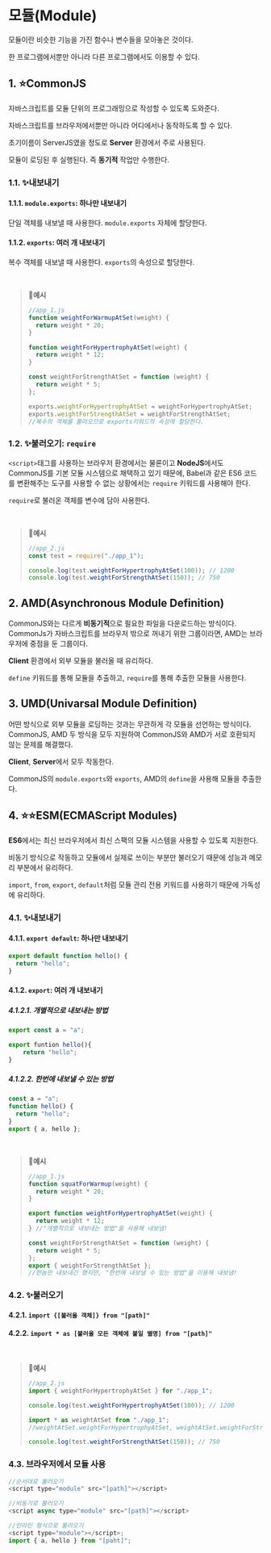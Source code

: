 # 모듈(Module)

모듈이란 비슷한 기능을 가진 함수나 변수들을 모아놓은 것이다.

한 프로그램에서뿐만 아니라 다른 프로그램에서도 이용할 수 있다.

## 1. ⭐CommonJS

자바스크립트를 모듈 단위의 프로그래밍으로 작성할 수 있도록 도와준다.

자바스크립트를 브라우저에서뿐만 아니라 어디에서나 동작하도록 할 수 있다.

초기이름이 ServerJS였을 정도로 **Server** 환경에서 주로 사용된다.

모듈이 로딩된 후 실행된다. 즉 **동기적** 작업만 수행한다.

### 1.1. ✨내보내기

#### 1.1.1. `module.exports`: 하나만 내보내기

단일 객체를 내보낼 때 사용한다. `module.exports` 자체에 할당한다.

#### 1.1.2. `exports`: 여러 개 내보내기

복수 객체를 내보낼 때 사용한다. `exports`의 속성으로 할당한다.

<br>

> **📌예시**
>
> ```js
> //app_1.js
> function weightForWarmupAtSet(weight) {
>   return weight * 20;
> }
>
> function weightForHypertrophyAtSet(weight) {
>   return weight * 12;
> }
>
> const weightForStrengthAtSet = function (weight) {
>   return weight * 5;
> };
>
> exports.weightForHypertrophyAtSet = weightForHypertrophyAtSet;
> exports.weightForStrengthAtSet = weightForStrengthAtSet;
> //복수의 객체를 불러오므로 exports키워드의 속성에 할당한다.
> ```

### 1.2. ✨불러오기: `require`

`<script>`태그를 사용하는 브라우저 환경에서는 물론이고 **NodeJS**에서도 CommonJS를 기본 모듈 시스템으로 채택하고 있기 때문에, Babel과 같은 ES6 코드를 변환해주는 도구를 사용할 수 없는 상황에서는 `require` 키워드를 사용해야 한다.

`require`로 불러온 객체를 변수에 담아 사용한다.

<br>

> **📌예시**
>
> ```js
> //app_2.js
> const test = require("./app_1");
>
> console.log(test.weightForHypertrophyAtSet(100)); // 1200
> console.log(test.weightForStrengthAtSet(150)); // 750
> ```

## 2. AMD(Asynchronous Module Definition)

CommonJS와는 다르게 **비동기적**으로 필요한 파일을 다운로드하는 방식이다. CommonJs가 자바스크립트를 브라우저 밖으로 꺼내기 위한 그룹이라면, AMD는 브라우저에 중점을 둔 그룹이다.

**Client** 환경에서 외부 모듈을 불러올 때 유리하다.

`define` 키워드를 통해 모듈을 추출하고, `require`를 통해 추출한 모듈을 사용한다.

## 3. UMD(Univarsal Module Definition)

어떤 방식으로 외부 모듈을 로딩하는 것과는 무관하게 각 모듈을 선언하는 방식이다. CommonJS, AMD 두 방식을 모두 지원하여 CommonJS와 AMD가 서로 호환되지 않는 문제를 해결했다.

**Client**, **Server**에서 모두 작동한다.

CommonJS의 `module.exports`와 `exports`, AMD의 `define`을 사용해 모듈을 추출한다.

## 4. ⭐⭐ESM(ECMAScript Modules)

**ES6**에서는 최신 브라우저에서 최신 스팩의 모듈 시스템을 사용할 수 있도록 지원한다.

비동기 방식으로 작동하고 모듈에서 실제로 쓰이는 부분만 불러오기 때문에 성능과 메모리 부분에서 유리하다.

`import`, `from`, `export`, `default`처럼 모듈 관리 전용 키워드를 사용하기 때문에 가독성에 유리하다.

### 4.1. ✨내보내기

#### 4.1.1. `export default`: 하나만 내보내기

```js
export default function hello() {
  return "hello";
}
```

#### 4.1.2. `export`: 여러 개 내보내기

##### 4.1.2.1. 개별적으로 내보내는 방법

```js
export const a = "a";

export funtion hello(){
    return "hello";
}
```

##### 4.1.2.2. 한번에 내보낼 수 있는 방법

```js
const a = "a";
function hello() {
  return "hello";
}
export { a, hello };
```

<br>

> **📌예시**
>
> ```js
> //app_1.js
> function squatForWarmup(weight) {
>   return weight * 20;
> }
>
> export function weightForHypertrophyAtSet(weight) {
>   return weight * 12;
> } //"개별적으로 내보내는 방법"을 사용해 내보냄!
>
> const weightForStrengthAtSet = function (weight) {
>   return weight * 5;
> };
> export { weightForStrengthAtSet };
> //한놈만 내보내긴 했지만, "한번에 내보낼 수 있는 방법"을 이용해 내보냄!
> ```

### 4.2. ✨불러오기

#### 4.2.1. `import {[불러올 객체]} from "[path]"`

#### 4.2.2. `import * as [불러올 모든 객체에 붙일 별명] from "[path]"`

<br>

> 📌**예시**
>
> ```js
> //app_2.js
> import { weightForHypertrophyAtSet } for "./app_1";
>
> console.log(test.weightForHypertrophyAtSet(100)); // 1200
>
> import * as weightAtSet from "./app_1";
> //weightAtSet.weightForHypertrophyAtSet, weightAtSet.weightForStrengthAtSet라는 이름으로 불러온다.
>
> console.log(test.weightForStrengthAtSet(150)); // 750
> ```

### 4.3. 브라우저에서 모듈 사용

```js
//순서대로 불러오기
<script type="module" src="[path]"></script>
```

```js
//비동기로 불러오기
<script async type="module" src="[path]"></script>
```

```js
//인라인 형식으로 불러오기
<script type="module"></script>;
import { a, hello } from "[paht]";
```
